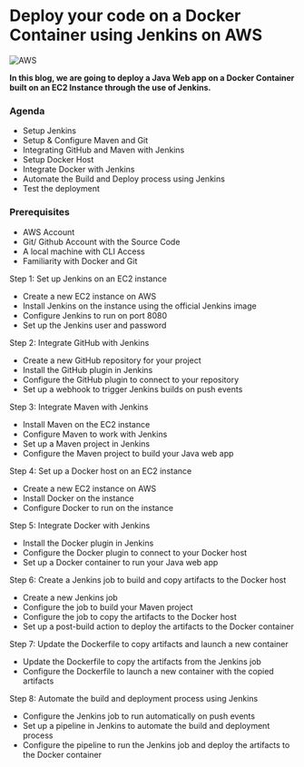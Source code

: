 # Deploy your code on a Docker Container using Jenkins on AWS

![AWS](https://imgur.com/Hk28ffE.png)

**In this blog, we are going to deploy a Java Web app on a Docker Container built on an EC2 Instance through the use of Jenkins.**

### Agenda

* Setup Jenkins
* Setup & Configure Maven and Git
* Integrating GitHub and Maven with Jenkins
* Setup Docker Host
* Integrate Docker with Jenkins
* Automate the Build and Deploy process using Jenkins
* Test the deployment

### Prerequisites

* AWS Account
* Git/ Github Account with the Source Code
* A local machine with CLI Access
* Familiarity with Docker and Git

Step 1: Set up Jenkins on an EC2 instance

- Create a new EC2 instance on AWS
- Install Jenkins on the instance using the official Jenkins image
- Configure Jenkins to run on port 8080
- Set up the Jenkins user and password

Step 2: Integrate GitHub with Jenkins     

- Create a new GitHub repository for your project
- Install the GitHub plugin in Jenkins
- Configure the GitHub plugin to connect to your repository
- Set up a webhook to trigger Jenkins builds on push events

Step 3: Integrate Maven with Jenkins

- Install Maven on the EC2 instance
- Configure Maven to work with Jenkins
- Set up a Maven project in Jenkins
- Configure the Maven project to build your Java web app

Step 4: Set up a Docker host on an EC2 instance

- Create a new EC2 instance on AWS
- Install Docker on the instance
- Configure Docker to run on the instance

Step 5: Integrate Docker with Jenkins

- Install the Docker plugin in Jenkins
- Configure the Docker plugin to connect to your Docker host
- Set up a Docker container to run your Java web app

Step 6: Create a Jenkins job to build and copy artifacts to the Docker host

- Create a new Jenkins job
- Configure the job to build your Maven project
- Configure the job to copy the artifacts to the Docker host
- Set up a post-build action to deploy the artifacts to the Docker container

Step 7: Update the Dockerfile to copy artifacts and launch a new container

- Update the Dockerfile to copy the artifacts from the Jenkins job
- Configure the Dockerfile to launch a new container with the copied artifacts

Step 8: Automate the build and deployment process using Jenkins

- Configure the Jenkins job to run automatically on push events
- Set up a pipeline in Jenkins to automate the build and deployment process
- Configure the pipeline to run the Jenkins job and deploy the artifacts to the Docker container
